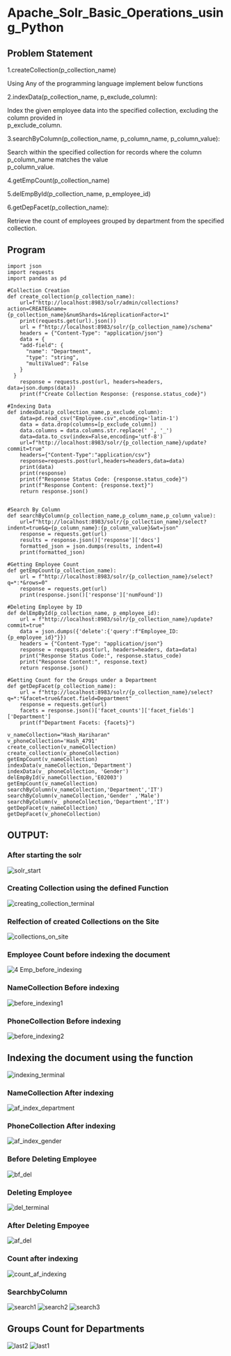 # Apache_Solr_Basic_Operations_using_Python
## Problem Statement
1.createCollection(p_collection_name)

  Using Any of the programming language implement below functions
  
2.indexData(p_collection_name, p_exclude_column):

  Index the given employee data into the specified collection, excluding the column provided in     
  p_exclude_column.
  
3.searchByColumn(p_collection_name, p_column_name, p_column_value):

  Search within the specified collection for records where the column p_column_name matches the value   
  p_column_value.
  
4.getEmpCount(p_collection_name)

5.delEmpById(p_collection_name, p_employee_id)

6.getDepFacet(p_collection_name):

  Retrieve the count of employees grouped by department from the specified collection.

## Program
```python3
import json
import requests
import pandas as pd

#Collection Creation
def create_collection(p_collection_name):
    url=f"http://localhost:8983/solr/admin/collections?action=CREATE&name={p_collection_name}&numShards=1&replicationFactor=1"
    print(requests.get(url).json())
    url = f"http://localhost:8983/solr/{p_collection_name}/schema"
    headers = {"Content-Type": "application/json"}
    data = {
    "add-field": {
      "name": "Department",
      "type": "string",
      "multiValued": False
    }
  }
    response = requests.post(url, headers=headers, data=json.dumps(data))
    print(f"Create Collection Response: {response.status_code}")

#Indexing Data
def indexData(p_collection_name,p_exclude_column):
    data=pd.read_csv("Employee.csv",encoding='latin-1')
    data = data.drop(columns=[p_exclude_column])
    data.columns = data.columns.str.replace(' ', '_')
    data=data.to_csv(index=False,encoding='utf-8')
    url=f"http://localhost:8983/solr/{p_collection_name}/update?commit=true"
    headers={"Content-Type":"application/csv"}
    response=requests.post(url,headers=headers,data=data)
    print(data)
    print(response)
    print(f"Response Status Code: {response.status_code}")
    print(f"Response Content: {response.text}")
    return response.json()


#Search By Column
def searchByColumn(p_collection_name,p_column_name,p_column_value):
    url=f"http://localhost:8983/solr/{p_collection_name}/select?indent=true&q={p_column_name}:{p_column_value}&wt=json"
    response = requests.get(url)
    results = response.json()['response']['docs']
    formatted_json = json.dumps(results, indent=4)
    print(formatted_json)

#Getting Employee Count
def getEmpCount(p_collection_name):
    url = f"http://localhost:8983/solr/{p_collection_name}/select?q=*:*&rows=0"
    response = requests.get(url)
    print(response.json()['response']['numFound'])

#Deleting Employee by ID
def delEmpById(p_collection_name, p_employee_id):
    url = f"http://localhost:8983/solr/{p_collection_name}/update?commit=true"
    data = json.dumps({'delete':{'query':f"Employee_ID:{p_employee_id}"}})
    headers = {"Content-Type": "application/json"}
    response = requests.post(url, headers=headers, data=data)
    print("Response Status Code:", response.status_code)
    print("Response Content:", response.text) 
    return response.json()

#Getting Count for the Groups under a Department
def getDepFacet(p_collection_name):
    url = f"http://localhost:8983/solr/{p_collection_name}/select?q=*:*&facet=true&facet.field=Department"
    response = requests.get(url)
    facets = response.json()['facet_counts']['facet_fields']['Department']
    print(f"Department Facets: {facets}")

v_nameCollection="Hash_Hariharan"
v_phoneCollection='Hash_4791'
create_collection(v_nameCollection)
create_collection(v_phoneCollection)
getEmpCount(v_nameCollection)
indexData(v_nameCollection,'Department')
indexData(v_ phoneCollection, 'Gender')
delEmpById(v_nameCollection,'E02003')
getEmpCount(v_nameCollection)
searchByColumn(v_nameCollection,'Department','IT')
searchByColumn(v_nameCollection,'Gender' ,'Male')
searchByColumn(v_ phoneCollection,'Department','IT')
getDepFacet(v_nameCollection)
getDepFacet(v_phoneCollection)
```

## OUTPUT:
### After starting the solr
![solr_start](https://github.com/user-attachments/assets/5844c6b8-cce3-40da-8519-6acdababe3ec)
### Creating Collection using the defined Function
![creating_collection_terminal](https://github.com/user-attachments/assets/e56b50d2-aee2-4451-b1c4-7c559cb69d3d)
### Relfection of created Collections on the Site
![collections_on_site](https://github.com/user-attachments/assets/b1469247-c75e-4fcd-8f46-404ce0162747)
### Employee Count before indexing the document
![4 Emp_before_indexing](https://github.com/user-attachments/assets/5eb0a12d-9f66-40c0-b5cf-680d28f84528)
### NameCollection Before indexing 
![before_indexing1](https://github.com/user-attachments/assets/3d3c5e23-e31f-44bd-9cec-076010d790b7)
### PhoneCollection Before indexing
![before_indexing2](https://github.com/user-attachments/assets/0a19724b-6413-4a2e-b649-019c59ede985)
## Indexing the document using the function
![indexing_terminal](https://github.com/user-attachments/assets/61acd35d-22f0-468d-8e63-7f8d81209bfa)
### NameCollection After indexing 
![af_index_department](https://github.com/user-attachments/assets/e8fba65e-dcea-4490-abfd-35ee4ff5053e)
### PhoneCollection After indexing
![af_index_gender](https://github.com/user-attachments/assets/5cba4f31-ed2b-4ede-9ab4-cd37f2d75337)
### Before Deleting Employee
![bf_del](https://github.com/user-attachments/assets/f02ab708-cb74-400d-b301-e48d932294f2)
### Deleting Employee
![del_terminal](https://github.com/user-attachments/assets/7408b0f5-6f86-4951-8309-9719f70285e0)
### After Deleting Empoyee
![af_del](https://github.com/user-attachments/assets/33d6f76a-3e3f-4434-9811-69c3a99fee9d)
### Count after indexing
![count_af_indexing](https://github.com/user-attachments/assets/ef0a0349-3c28-4544-aabb-fe03e0a46e3b)
### SearchbyColumn
![search1](https://github.com/user-attachments/assets/4721c4af-5a95-4de8-92e7-b1c442f5860b)
![search2](https://github.com/user-attachments/assets/30d421af-fab3-40d5-a9ee-1857b9d02c75)
![search3](https://github.com/user-attachments/assets/45afe562-a364-4991-86d8-be04dbd43abd)
## Groups Count for Departments
![last2](https://github.com/user-attachments/assets/57a8d734-a895-4fa3-a725-38193197ba28)
![last1](https://github.com/user-attachments/assets/2b0598af-8855-48d6-aa88-53ce435ac03c)



